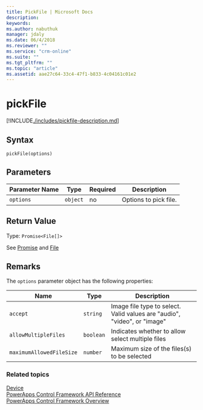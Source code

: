 ```yaml
---
title: PickFile | Microsoft Docs
description: 
keywords:
ms.author: nabuthuk
manager: jdaly
ms.date: 06/4/2018
ms.reviewer: ""
ms.service: "crm-online"
ms.suite: ""
ms.tgt_pltfrm: ""
ms.topic: "article"
ms.assetid: aae27c64-33c4-47f1-b833-4c04161c01e2
---
```


# pickFile

[!INCLUDE[./includes/pickfile-description.md](./includes/pickfile-description.md)]

## Syntax

`pickFile(options)`

## Parameters

| Parameter Name|Type|Required|Description|
| ------------- |----|--------|-----------|
|`options`|`object`|no|Options to pick file.|

## Return Value

Type: `Promise<File[]>`

See [Promise](https://developer.mozilla.org/docs/Web/JavaScript/Reference/Global_Objects/Promise) and [File](https://developer.mozilla.org/docs/Web/API/File)

## Remarks

The `options` parameter object has the following properties:

|Name|Type|Description|
|--|--|--|
|`accept`|`string`|Image file type to select. Valid values are "audio", "video", or "image"|
|`allowMultipleFiles`|`boolean`|Indicates whether to allow select multiple files|
|`maximumAllowedFileSize`|`number`|Maximum size of the files(s) to be selected|

### Related topics

[Device](../device.md)<br />
[PowerApps Control Framework API Reference](../index.md)<br />
[PowerApps Control Framework Overview](../../powerapps-control-framework-overview.md)<br />
